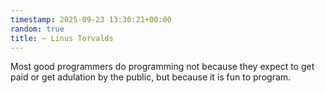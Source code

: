 ```yaml
---
timestamp: 2025-09-23 13:30:21+00:00
random: true
title: — Linus Torvalds
---
```


Most good programmers do programming not because they expect to get paid or get adulation by the public, but because it is fun to program.